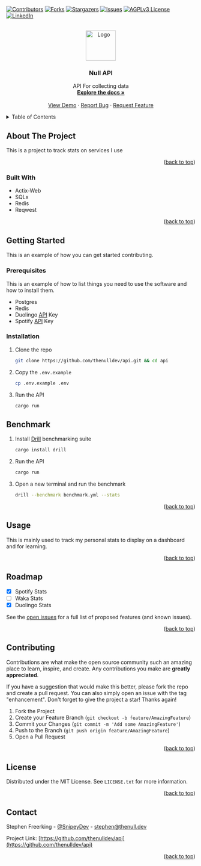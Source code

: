 <!-- Improved compatibility of back to top link: See: https://github.com/othneildrew/Best-README-Template/pull/73 -->
<a name="readme-top"></a>
<!--
*** Thanks for checking out the Best-README-Template. If you have a suggestion
*** that would make this better, please fork the repo and create a pull request
*** or simply open an issue with the tag "enhancement".
*** Don't forget to give the project a star!
*** Thanks again! Now go create something AMAZING! :D
-->



<!-- PROJECT SHIELDS -->
<!--
*** I'm using markdown "reference style" links for readability.
*** Reference links are enclosed in brackets [ ] instead of parentheses ( ).
*** See the bottom of this document for the declaration of the reference variables
*** for contributors-url, forks-url, etc. This is an optional, concise syntax you may use.
*** https://www.markdownguide.org/basic-syntax/#reference-style-links
-->
[![Contributors][contributors-shield]][contributors-url]
[![Forks][forks-shield]][forks-url]
[![Stargazers][stars-shield]][stars-url]
[![Issues][issues-shield]][issues-url]
[![AGPLv3 License][license-shield]][license-url]
[![LinkedIn][linkedin-shield]][linkedin-url]

<!-- PROJECT LOGO -->
<br />
<div align="center">
  <a href="https://github.com/thenulldev/api">
    <img src="images/logo.png" alt="Logo" width="80" height="80">
  </a>

<h3 align="center">Null API</h3>

  <p align="center">
    API For collecting data
    <br />
    <a href="https://github.com/thenulldev/api"><strong>Explore the docs »</strong></a>
    <br />
    <br />
    <a href="https://github.com/thenulldev/api">View Demo</a>
    ·
    <a href="https://github.com/thenulldev/api/issues">Report Bug</a>
    ·
    <a href="https://github.com/thenulldev/api/issues">Request Feature</a>
  </p>
</div>

<!-- TABLE OF CONTENTS -->
<details>
  <summary>Table of Contents</summary>
  <ol>
    <li>
      <a href="#about-the-project">About The Project</a>
      <ul>
        <li><a href="#built-with">Built With</a></li>
      </ul>
    </li>
    <li>
      <a href="#getting-started">Getting Started</a>
      <ul>
        <li><a href="#prerequisites">Prerequisites</a></li>
        <li><a href="#installation">Installation</a></li>
        <li><a href="#benchmark">Benchmark</a></li>
      </ul>
    </li>
    <li><a href="#usage">Usage</a></li>
    <li><a href="#roadmap">Roadmap</a></li>
    <li><a href="#contributing">Contributing</a></li>
    <li><a href="#license">License</a></li>
    <li><a href="#contact">Contact</a></li>
  </ol>
</details>

<!-- ABOUT THE PROJECT -->
## About The Project

This is a project to track stats on services I use

<p align="right">(<a href="#readme-top">back to top</a>)</p>

### Built With

* Actix-Web
* SQLx
* Redis
* Reqwest

<p align="right">(<a href="#readme-top">back to top</a>)</p>

<!-- GETTING STARTED -->
## Getting Started

This is an example of how you can get started contributing.

### Prerequisites

This is an example of how to list things you need to use the software and how to install them.

* Postgres
* Redis
* Duolingo [API](#) Key
* Spotify [API](#) Key

### Installation

1. Clone the repo
   ```sh
   git clone https://github.com/thenulldev/api.git && cd api
   ```
2. Copy the `.env.example`
   ```sh
   cp .env.example .env
   ```
3. Run the API
   ```sh
   cargo run
   ```
## Benchmark



1. Install [Drill](https://github.com/fcsonline/drill) benchmarking suite
   ```sh
   cargo install drill
   ```
2. Run the API
   ```sh
   cargo run
3. Open a new terminal and run the benchmark
   ```sh
   drill --benchmark benchmark.yml --stats
   ```
<p align="right">(<a href="#readme-top">back to top</a>)</p>

<!-- USAGE EXAMPLES -->
## Usage

This is mainly used to track my personal stats to display on a dashboard and for learning.


<p align="right">(<a href="#readme-top">back to top</a>)</p>

<!-- ROADMAP -->
## Roadmap

- [x] Spotify Stats
- [ ] Waka Stats
- [x] Duolingo Stats

See the [open issues](https://github.com/thenulldev/api/issues) for a full list of proposed features (and known issues).

<p align="right">(<a href="#readme-top">back to top</a>)</p>

<!-- CONTRIBUTING -->
## Contributing

Contributions are what make the open source community such an amazing place to learn, inspire, and create. Any contributions you make are **greatly appreciated**.

If you have a suggestion that would make this better, please fork the repo and create a pull request. You can also simply open an issue with the tag "enhancement".
Don't forget to give the project a star! Thanks again!

1. Fork the Project
2. Create your Feature Branch (`git checkout -b feature/AmazingFeature`)
3. Commit your Changes (`git commit -m 'Add some AmazingFeature'`)
4. Push to the Branch (`git push origin feature/AmazingFeature`)
5. Open a Pull Request

<p align="right">(<a href="#readme-top">back to top</a>)</p>

<!-- LICENSE -->
## License

Distributed under the MIT License. See `LICENSE.txt` for more information.

<p align="right">(<a href="#readme-top">back to top</a>)</p>

<!-- CONTACT -->
## Contact

Stephen Freerking - [@SnipeyDev](https://twitter.com/SnipeyDev) - stephen@thenull.dev

Project Link: [https://github.com/thenulldev/api](https://github.com/thenulldev/api)

<p align="right">(<a href="#readme-top">back to top</a>)</p>

<!-- MARKDOWN LINKS & IMAGES -->
<!-- https://www.markdownguide.org/basic-syntax/#reference-style-links -->
[contributors-shield]: https://img.shields.io/github/contributors/thenulldev/api.svg?style=for-the-badge
[contributors-url]: https://github.com/thenulldev/api/graphs/contributors
[forks-shield]: https://img.shields.io/github/forks/thenulldev/api.svg?style=for-the-badge
[forks-url]: https://github.com/thenulldev/api/network/members
[stars-shield]: https://img.shields.io/github/stars/thenulldev/api.svg?style=for-the-badge
[stars-url]: https://github.com/thenulldev/api/stargazers
[issues-shield]: https://img.shields.io/github/issues/thenulldev/api.svg?style=for-the-badge
[issues-url]: https://github.com/thenulldev/api/issues
[license-shield]: https://img.shields.io/github/license/thenulldev/api.svg?style=for-the-badge
[license-url]: https://github.com/thenulldev/api/blob/master/LICENSE.txt
[linkedin-shield]: https://img.shields.io/badge/-LinkedIn-black.svg?style=for-the-badge&logo=linkedin&colorB=555
[linkedin-url]: https://linkedin.com/in/stephenfdev
[product-screenshot]: images/screenshot.png
[Next.js]: https://img.shields.io/badge/next.js-000000?style=for-the-badge&logo=nextdotjs&logoColor=white
[Next-url]: https://nextjs.org/
[React.js]: https://img.shields.io/badge/React-20232A?style=for-the-badge&logo=react&logoColor=61DAFB
[React-url]: https://reactjs.org/
[Vue.js]: https://img.shields.io/badge/Vue.js-35495E?style=for-the-badge&logo=vuedotjs&logoColor=4FC08D
[Vue-url]: https://vuejs.org/
[Angular.io]: https://img.shields.io/badge/Angular-DD0031?style=for-the-badge&logo=angular&logoColor=white
[Angular-url]: https://angular.io/
[Svelte.dev]: https://img.shields.io/badge/Svelte-4A4A55?style=for-the-badge&logo=svelte&logoColor=FF3E00
[Svelte-url]: https://svelte.dev/
[Laravel.com]: https://img.shields.io/badge/Laravel-FF2D20?style=for-the-badge&logo=laravel&logoColor=white
[Laravel-url]: https://laravel.com
[Bootstrap.com]: https://img.shields.io/badge/Bootstrap-563D7C?style=for-the-badge&logo=bootstrap&logoColor=white
[Bootstrap-url]: https://getbootstrap.com
[JQuery.com]: https://img.shields.io/badge/jQuery-0769AD?style=for-the-badge&logo=jquery&logoColor=white
[JQuery-url]: https://jquery.com 